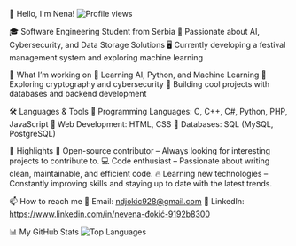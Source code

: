 👋 Hello, I'm Nena!
![Profile views](https://komarev.com/ghpvc/?nena03=your-github-username)


🎓 Software Engineering Student from Serbia
🤖 Passionate about AI, Cybersecurity, and Data Storage Solutions
🖥️ Currently developing a festival management system and exploring machine learning

🚀 What I’m working on
🔹 Learning AI, Python, and Machine Learning
🔹 Exploring cryptography and cybersecurity
🔹 Building cool projects with databases and backend development

🛠️ Languages & Tools
🔹 Programming Languages: C, C++, C#, Python, PHP, JavaScript
🔹 Web Development: HTML, CSS
🔹 Databases: SQL (MySQL, PostgreSQL)

🌟 Highlights
🚀 Open-source contributor – Always looking for interesting projects to contribute to.
💻 Code enthusiast – Passionate about writing clean, maintainable, and efficient code.
🔥 Learning new technologies – Constantly improving skills and staying up to date with the latest trends.

📫 How to reach me
📧 Email: ndjokic928@gmail.com
🔗 LinkedIn: https://www.linkedin.com/in/nevena-đokić-9192b8300

📊 My GitHub Stats
![Top Languages](https://github-readme-stats.vercel.app/api/top-langs/?username=nena03&layout=compact&theme=radical)
